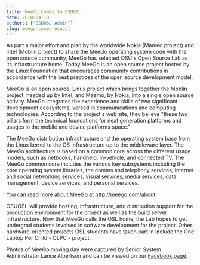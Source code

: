 ```yaml
---
title: MeeGo Comes to OSUOSL
date: 2010-04-13
authors: ["OSUOSL Admin"]
slug: meego-comes-osuosl
---
```


As part a major effort and plan by the worldwide Nokia (Mameo project) and Intel (Moblin project) to share the MeeGo
operating system code with the open source community, MeeGo has selected OSU's Open Source Lab as its infrastructure
home. Today MeeGo is an open source project hosted by the Linux Foundation that encourages community contributions in
accordance with the best practices of the open source development model.

MeeGo is an open source, Linux project which brings together the Moblin project, headed up by Intel, and Maemo, by
Nokia, into a single open source activity. MeeGo integrates the experience and skills of two significant development
ecosystems, versed in communications and computing technologies. According to the project's web site, they believe
"these two pillars form the technical foundations for next generation platforms and usages in the mobile and device
platforms space."

The MeeGo distribution infrastructure and the operating system base from the Linux kernel to the OS infrastructure up to
the middleware layer. The MeeGo architecture is based on a common core across the different usage models, such as
netbooks, handheld, in-vehicle, and connected TV. The MeeGo common core includes the various key subsystems including
the core operating system libraries, the comms and telephony services, internet and social networking services, visual
services, media services, data management, device services, and personal services.

You can read more about MeeGo at <http://meego.com/about>

OSUOSL will provide hosting, infrastructure, and distribution support for the production environment for the project as
well as the build server infrastructure. Now that MeeGo calls the OSL home, the Lab hopes to get undergrad students
involved in software development for the project. Other hardware-oriented projects OSL students have taken part in
include the One Laptop Per Child - OLPC - project.

Photos of MeeGo moving day were captured by Senior System Administrator Lance Albertson and can be viewed on our
[Facebook page](http://www.facebook.com/album.php?aid=161139&id=9136692949&ref=mf).

